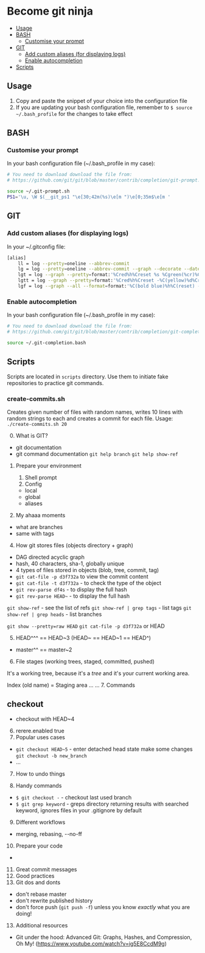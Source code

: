 # Become git ninja

* [Usage](#usage)
* [BASH](#bash)
    * [Customise your prompt](#customise-your-prompt)
* [GIT](#git)
    * [Add custom aliases (for displaying logs)](#add-custom-aliases-for-displaying-logs)
    * [Enable autocompletion](#enable-autocompletion)
* [Scripts](#scripts)

## Usage

1. Copy and paste the snippet of your choice into the configuration file
2. If you are updating your bash configuration file, remember to `$ source ~/.bash_profile` for the changes to take effect

## BASH

### Customise your prompt

In your bash configuration file (~/.bash_profile in my case):

```bash
# You need to download download the file from:
# https://github.com/git/git/blob/master/contrib/completion/git-prompt.sh

source ~/.git-prompt.sh
PS1='\u, \W $(__git_ps1 "\e[30;42m(%s)\e[m ")\e[0;35m$\e[m '
```

## GIT

### Add custom aliases (for displaying logs)

In your ~/.gitconfig file:

```bash
[alias]
    ll = log --pretty=oneline --abbrev-commit
    lg = log --pretty=oneline --abbrev-commit --graph --decorate --date=relative
    lgt = log --graph --pretty=format:'%Cred%h%Creset %s %Cgreen(%cr)%Creset' --abbrev-commit --date=relative
    lgtt = log --graph --pretty=format:'%Cred%h%Creset -%C(yellow)%d%Creset %s %Cgreen(%cr)%Creset' --abbrev-commit --date=relative
    lgf = log --graph --all --format=format:'%C(bold blue)%h%C(reset) - %C(bold green)(%ar)%C(reset) %C(white)%s%C(reset) %C(bold white)— %an%C(reset)%C(bold yellow)%d%C(reset)' --abbrev-commit --date=relative
```

### Enable autocompletion

In your bash configuration file (~/.bash_profile in my case):

```bash
# You need to download download the file from:
# https://github.com/git/git/blob/master/contrib/completion/git-completion.bash

source ~/.git-completion.bash
```

## Scripts

Scripts are located in `scripts` directory. Use them to initiate fake repositories to practice git commands.

### create-commits.sh

Creates given number of files with random names, writes 10 lines with random strings to each and creates a commit for each file. Usage: `./create-commits.sh 20`

0. What is GIT?
- git documentation
- git command documentation
`git help branch`
`git help show-ref`

1. Prepare your environment
    1. Shell prompt
    2. Config  
    - local
    - global
    - aliases

3. My ahaaa moments
- what are branches
- same with tags


4. How git stores files (objects directory + graph)
- DAG directed acyclic graph
- hash, 40 characters, sha-1, globally unique
- 4 types of files stored in objects (blob, tree, commit, tag)
- `git cat-file -p d3f732a` to view the commit content
- `git cat-file -t d3f732a` - to check the type of the object
- `git rev-parse df4s` - to display the full hash
- `git rev-parse HEAD~` - to display the full hash

`git show-ref` - see the list of refs
`git show-ref | grep tags` - list tags
`git show-ref | grep heads` - list branches

`git show --pretty=raw HEAD`
`git cat-file -p d3f732a` or HEAD


5. HEAD^^^ == HEAD~3 (HEAD~ == HEAD~1 == HEAD^)
- master^^ == master~2
6. File stages (working trees, staged, committed, pushed)

It's a working tree, because it's a *tree*  and it's your current working area.

Index (old name) = Staging area
...
...
7. Commands

## checkout
- checkout with HEAD~4

6. rerere.enabled true
6. Popular uses cases
- `git checkout HEAD~5` - enter detached head state
make some changes  
`git checkout -b new_branch`
- ...
7. How to undo things

8. Handy commands
* `$ git checkout -` - checkout last used branch
* `$ git grep keyword` - greps directory returning results with searched keyword, ignores files in your .gitignore by default

9. Different workflows
- merging, rebasing, --no-ff
10. Prepare your code
- 
11. Great commit messages
12. Good practices
12. Git dos and donts
- don't rebase master
- don't rewrite published history
- don't force push (`git push -f`) unless you know _exactly_ what you are doing!
13. Additional resources
- Git under the hood: Advanced Git: Graphs, Hashes, and Compression, Oh My! (https://www.youtube.com/watch?v=ig5E8CcdM9g)
